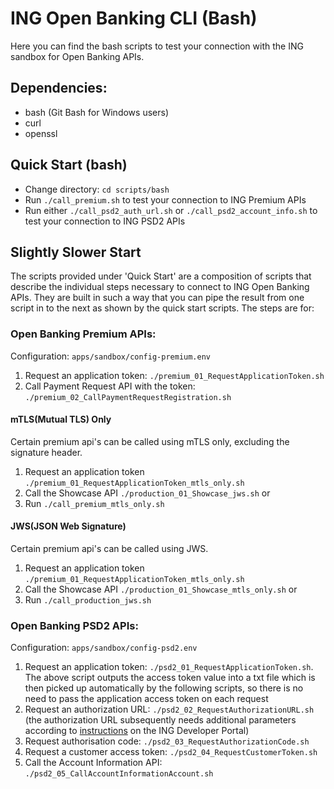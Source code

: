 # ING Open Banking CLI (Bash)
Here you can find the bash scripts to test your connection with the ING sandbox for Open Banking
APIs.

## Dependencies:
* bash (Git Bash for Windows users)
* curl
* openssl

## Quick Start (bash)
* Change directory: `cd scripts/bash`
* Run `./call_premium.sh` to test your connection to ING Premium APIs
* Run either `./call_psd2_auth_url.sh`  or `./call_psd2_account_info.sh`
  to test your connection to ING PSD2 APIs

## Slightly Slower Start
The scripts provided under 'Quick Start' are a composition of scripts that describe the
individual steps necessary to connect to ING Open Banking APIs. They are built in such
a way that you can pipe the result from one script in to the next as shown by the quick
start scripts. The steps are for:

### Open Banking Premium APIs:
Configuration: `apps/sandbox/config-premium.env`
1. Request an application token: `./premium_01_RequestApplicationToken.sh`
1. Call Payment Request API with the token: `./premium_02_CallPaymentRequestRegistration.sh`

#### mTLS(Mutual TLS) Only
Certain premium api's can be called using mTLS only, excluding the signature header.
1. Request an application token `./premium_01_RequestApplicationToken_mtls_only.sh`
2. Call the Showcase API `./production_01_Showcase_jws.sh`
or
1. Run `./call_premium_mtls_only.sh`

#### JWS(JSON Web Signature)
Certain premium api's can be called using JWS.
1. Request an application token `./premium_01_RequestApplicationToken_mtls_only.sh`
2. Call the Showcase API `./production_01_Showcase_mtls_only.sh`
or
1. Run `./call_production_jws.sh`

### Open Banking PSD2 APIs:
Configuration: `apps/sandbox/config-psd2.env`
1. Request an application token: `./psd2_01_RequestApplicationToken.sh`. 
The above script outputs the access token value into a txt file which is then picked up automatically by the following scripts, 
so there is no need to pass the application access token on each request
2. Request an authorization URL: `./psd2_02_RequestAuthorizationURL.sh`
   (the authorization URL subsequently needs additional parameters according to
   [instructions](https://developer.ing.com/openbanking/get-started/psd2) on the ING Developer Portal)
3. Request authorisation code: `./psd2_03_RequestAuthorizationCode.sh`
4. Request a customer access token: `./psd2_04_RequestCustomerToken.sh`
5. Call the Account Information API: `./psd2_05_CallAccountInformationAccount.sh`